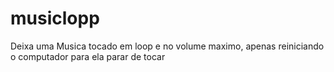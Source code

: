 # musiclopp
Deixa uma Musica tocado em loop e no volume maximo, apenas reiniciando o computador para ela parar de tocar
